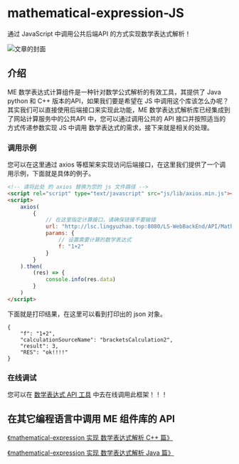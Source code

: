 # mathematical-expression-JS

通过 JavaScript 中调用公共后端API 的方式实现数学表达式解析！

![文章的封面](https://user-images.githubusercontent.com/113756063/203919312-dcec4a61-2136-4af2-a361-66b2ed4e6a54.png "文章的封面")

## 介绍
ME 数学表达式计算组件是一种针对数学公式解析的有效工具，其提供了 Java python 和 C++ 版本的API，如果我们要是希望在 JS 中调用这个库该怎么办呢？
其实我们可以直接使用后端接口来实现此功能，ME 数学表达式解析库已经集成到了网站计算服务中的公共API 中，您可以通过调用公共的 API 接口并按照适当的方式传递参数实现 JS 中调用 数学表达式的需求，接下来就是相关的处理。

### 调用示例

您可以在这里通过 axios 等框架来实现访问后端接口，在这里我们提供了一个调用示例，下面就是具体的例子。
```html
<!-- 请将此处 的 axios 替换为您的 js 文件路径 -->
<script rel="script" type="text/javascript" src="js/lib/axios.min.js"></script>
<script>
    axios(
        {
            // 在这里指定计算接口，请确保链接不要输错
            url: "http://lsc.lingyuzhao.top:8080/LS-WebBackEnd/API/Mathematical_Expression_Run",
            params: {
                // 设置需要计算的数学表达式
                f: "1+2"
            }
        }
    ).then(
        (res) => {
            console.info(res.data)
        }
    )
</script>
```
下面就是打印结果，在这里可以看到打印出的 json 对象。
```
{
    "f": "1+2",
    "calculationSourceName": "bracketsCalculation2",
    "result": 3,
    "RES": "ok!!!!"
}
```
### 在线调试

您可以在 [数学表达式 API 工具](http://lsf.lingyuzhao.top:8080/LS-WebFront/MeTool.html "《数学表达式 API 工具》") 中去在线调用此框架！！！

## 在其它编程语言中调用 ME 组件库的 API
[《mathematical-expression 实现 数学表达式解析 C++ 篇》](http://www.lingyuzhao.top/?/linkController=/articleController&link=22700148 "《mathematical-expression 实现 数学表达式解析 C++ 篇》")

[《mathematical-expression 实现 数学表达式解析 Java 篇》](http://www.lingyuzhao.top/?/linkController=/articleController&link=94267819 "《mathematical-expression 实现 数学表达式解析 C++ 篇》")



